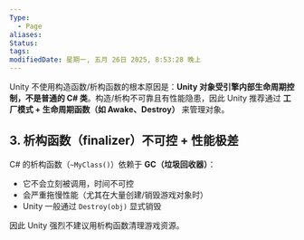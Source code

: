 ```yaml
---
Type:
  - Page
aliases: 
Status: 
tags: 
modifiedDate: 星期一, 五月 26日 2025, 8:53:28 晚上
---
```

Unity 不使用构造函数/析构函数的根本原因是：**Unity 对象受引擎内部生命周期控制，不是普通的 C# 类**。构造/析构不可靠且有性能隐患，因此 Unity 推荐通过 **工厂模式 + 生命周期函数（如 Awake、Destroy）** 来管理对象。

## 3. **析构函数（finalizer）不可控 + 性能极差**

C# 的析构函数（`~MyClass()`）依赖于 **GC（垃圾回收器）**：

- 它不会立刻被调用，时间不可控
- 会严重拖慢性能（尤其在大量创建/销毁游戏对象时）
- Unity 一般通过 `Destroy(obj)` 显式销毁

因此 Unity 强烈不建议用析构函数清理游戏资源。
